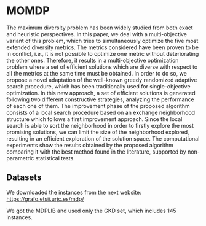# MOMDP

The maximum diversity problem has been widely studied from both exact and heuristic perspectives. In this paper, we deal with a multi-objective variant of this problem, which tries to simultaneously optimize the five most extended diversity metrics. The metrics considered have been proven to be in conflict, i.e., it is not possible to optimize one metric without deteriorating the other ones. Therefore, it results in a multi-objective optimization problem where a set of efficient solutions which are diverse with respect to all the metrics at the same time must be obtained. In order to do so, we propose a novel adaptation of the well-known greedy randomized adaptive search procedure, which has been traditionally used for single-objective optimization. In this new approach, a set of efficient solutions is generated following two different constructive strategies, analyzing the performance of each one of them. The improvement phase of the proposed algorithm consists of a local search procedure based on an exchange neighborhood structure which follows a first improvement approach. Since the local search is able to sort the neighborhood in order to firstly explore the most promising solutions, we can limit the size of the neighborhood explored, resulting in an efficient exploration of the solution space. The computational experiments show the results obtained by the proposed algorithm comparing it with the best method found in the literature, supported by non-parametric statistical tests.

## Datasets

We downloaded the instances from the next website: https://grafo.etsii.urjc.es/mdp/

We got the MDPLIB and used only the GKD set, which includes 145 instances.
